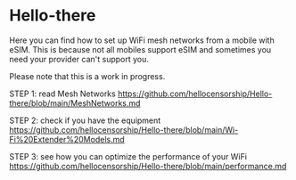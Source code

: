 # Hello-there

Here you can find how to set up WiFi mesh networks from a mobile with eSIM. This is because not all mobiles support eSIM and sometimes you need your provider can't support you. 

Please note that this is a work in progress. 

STEP 1: read Mesh Networks https://github.com/hellocensorship/Hello-there/blob/main/MeshNetworks.md

STEP 2: check if you have the equipment https://github.com/hellocensorship/Hello-there/blob/main/Wi-Fi%20Extender%20Models.md

STEP 3: see how you can optimize the performance of your WiFi https://github.com/hellocensorship/Hello-there/blob/main/performance.md
